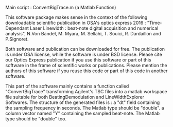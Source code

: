 Main script : ConvertBigTrace.m (a Matlab Function)

This software package makes sense in the context of the following downloadable scientific publication in OSA's optics express 2016 : "Time-Dependant Laser Linewidth : beat-note digital acquisition and numerical analysis", N.Von Bandel, M. Myara, M. Sellahi, T. Souici, R. Dardaillon and P.Signoret.

Both software and publication can be downloaded for free. The publication is under OSA license, while the software is under BSD license. Please cite our Optics Express publication if you use this software or part of this software in the frame of scientific works or publications. Please mention the authors of this software if you reuse this code or part of this code in another software.

This part of the software mainly contains a function called "ConvertBigTrace" transforming Agilent's TSC files into a matlab workspace file suitable for both BeatingDemodulation and LineWidthExplorer Softwares. The structure of the generated files is :
a "dt" field containing the sampling frequency in seconds. The Matlab type should be "double".
a column vector named "Y" containing the sampled beat-note. The Matlab type should be "double" too.


